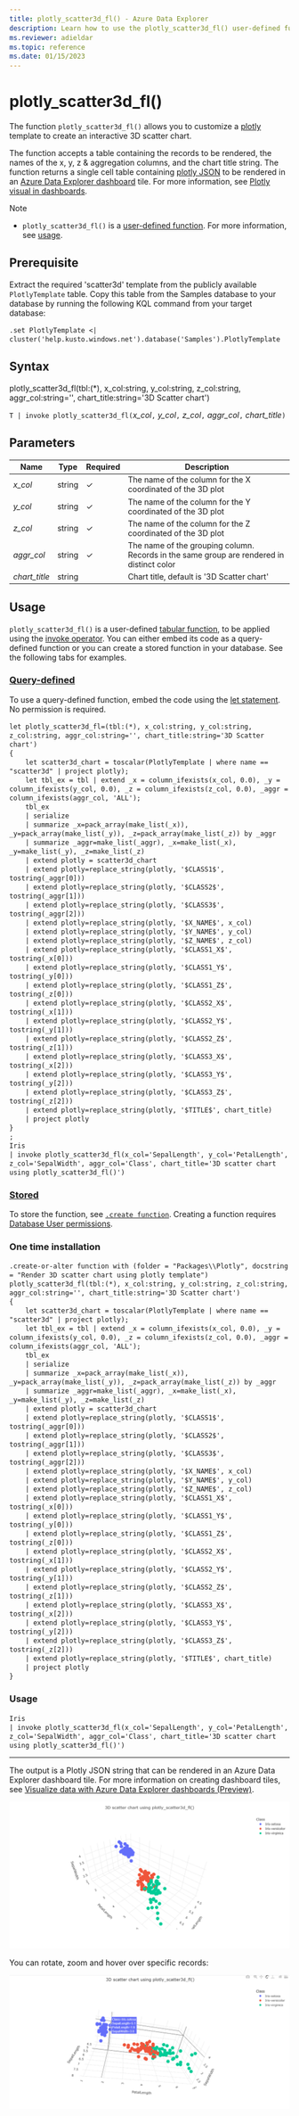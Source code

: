 ```yaml
---
title: plotly_scatter3d_fl() - Azure Data Explorer
description: Learn how to use the plotly_scatter3d_fl() user-defined function in Azure Data Explorer.
ms.reviewer: adieldar
ms.topic: reference
ms.date: 01/15/2023
---
```

# plotly_scatter3d_fl()

The function `plotly_scatter3d_fl()` allows you to customize a [plotly](https://plotly.com/python/) template to create an interactive 3D scatter chart.  

The function accepts a table containing the records to be rendered, the names of the x, y, z & aggregation columns, and the chart title string. The function returns a single cell table containing [plotly JSON](https://plotly.com/chart-studio-help/json-chart-schema/) to be rendered in an [Azure Data Explorer dashboard](../../azure-data-explorer-dashboards.md) tile. For more information, see [Plotly visual in dashboards](../../dashboard-customize-visuals.md#plotly-preview).

> [!NOTE]
>
> * `plotly_scatter3d_fl()` is a [user-defined function](../query/functions/user-defined-functions.md). For more information, see [usage](#usage).

## Prerequisite

Extract the required 'scatter3d' template from the publicly available `PlotlyTemplate` table. Copy this table from the Samples database to your database by running the following KQL command from your target database: 

```kusto
.set PlotlyTemplate <| cluster('help.kusto.windows.net').database('Samples').PlotlyTemplate
```

## Syntax

plotly_scatter3d_fl(tbl:(*), x_col:string, y_col:string, z_col:string, aggr_col:string='', chart_title:string='3D Scatter chart')


`T | invoke plotly_scatter3d_fl(`*x_col*`,` *y_col*`,` *z_col*`,` *aggr_col*`,` *chart_title*`)`
  
## Parameters

| Name | Type | Required | Description |
|--|--|--|--|
| *x_col* | string | &check; | The name of the column for the X coordinated of the 3D plot|
| *y_col* | string | &check; | The name of the column for the Y coordinated of the 3D plot|
| *z_col* | string | &check; | The name of the column for the Z coordinated of the 3D plot|
| *aggr_col* | string | &check; | The name of the grouping column. Records in the same group are rendered in distinct color|
| *chart_title* | string | | Chart title, default is '3D Scatter chart'|

## Usage

`plotly_scatter3d_fl()` is a user-defined [tabular function](../query/functions/user-defined-functions.md#tabular-function), to be applied using the [invoke operator](../query/invokeoperator.md). You can either embed its code as a query-defined function or you can create a stored function in your database. See the following tabs for examples.

### [Query-defined](#tab/adhoc)

To use a query-defined function, embed the code using the [let statement](../query/letstatement.md). No permission is required.

```kusto
let plotly_scatter3d_fl=(tbl:(*), x_col:string, y_col:string, z_col:string, aggr_col:string='', chart_title:string='3D Scatter chart')
{
    let scatter3d_chart = toscalar(PlotlyTemplate | where name == "scatter3d" | project plotly);
    let tbl_ex = tbl | extend _x = column_ifexists(x_col, 0.0), _y = column_ifexists(y_col, 0.0), _z = column_ifexists(z_col, 0.0), _aggr = column_ifexists(aggr_col, 'ALL');
    tbl_ex
    | serialize 
    | summarize _x=pack_array(make_list(_x)), _y=pack_array(make_list(_y)), _z=pack_array(make_list(_z)) by _aggr
    | summarize _aggr=make_list(_aggr), _x=make_list(_x), _y=make_list(_y), _z=make_list(_z)
    | extend plotly = scatter3d_chart
    | extend plotly=replace_string(plotly, '$CLASS1$', tostring(_aggr[0]))
    | extend plotly=replace_string(plotly, '$CLASS2$', tostring(_aggr[1]))
    | extend plotly=replace_string(plotly, '$CLASS3$', tostring(_aggr[2]))
    | extend plotly=replace_string(plotly, '$X_NAME$', x_col)
    | extend plotly=replace_string(plotly, '$Y_NAME$', y_col)
    | extend plotly=replace_string(plotly, '$Z_NAME$', z_col)
    | extend plotly=replace_string(plotly, '$CLASS1_X$', tostring(_x[0]))
    | extend plotly=replace_string(plotly, '$CLASS1_Y$', tostring(_y[0]))
    | extend plotly=replace_string(plotly, '$CLASS1_Z$', tostring(_z[0]))
    | extend plotly=replace_string(plotly, '$CLASS2_X$', tostring(_x[1]))
    | extend plotly=replace_string(plotly, '$CLASS2_Y$', tostring(_y[1]))
    | extend plotly=replace_string(plotly, '$CLASS2_Z$', tostring(_z[1]))
    | extend plotly=replace_string(plotly, '$CLASS3_X$', tostring(_x[2]))
    | extend plotly=replace_string(plotly, '$CLASS3_Y$', tostring(_y[2]))
    | extend plotly=replace_string(plotly, '$CLASS3_Z$', tostring(_z[2]))
    | extend plotly=replace_string(plotly, '$TITLE$', chart_title)
    | project plotly
}
;
Iris
| invoke plotly_scatter3d_fl(x_col='SepalLength', y_col='PetalLength', z_col='SepalWidth', aggr_col='Class', chart_title='3D scatter chart using plotly_scatter3d_fl()')
```

### [Stored](#tab/persistent)

To store the function, see [`.create function`](../management/create-function.md).  Creating a function requires [Database User permissions](../management/access-control/role-based-access-control.md).

### One time installation

```kusto
.create-or-alter function with (folder = "Packages\\Plotly", docstring = "Render 3D scatter chart using plotly template")
plotly_scatter3d_fl(tbl:(*), x_col:string, y_col:string, z_col:string, aggr_col:string='', chart_title:string='3D Scatter chart')
{
    let scatter3d_chart = toscalar(PlotlyTemplate | where name == "scatter3d" | project plotly);
    let tbl_ex = tbl | extend _x = column_ifexists(x_col, 0.0), _y = column_ifexists(y_col, 0.0), _z = column_ifexists(z_col, 0.0), _aggr = column_ifexists(aggr_col, 'ALL');
    tbl_ex
    | serialize 
    | summarize _x=pack_array(make_list(_x)), _y=pack_array(make_list(_y)), _z=pack_array(make_list(_z)) by _aggr
    | summarize _aggr=make_list(_aggr), _x=make_list(_x), _y=make_list(_y), _z=make_list(_z)
    | extend plotly = scatter3d_chart
    | extend plotly=replace_string(plotly, '$CLASS1$', tostring(_aggr[0]))
    | extend plotly=replace_string(plotly, '$CLASS2$', tostring(_aggr[1]))
    | extend plotly=replace_string(plotly, '$CLASS3$', tostring(_aggr[2]))
    | extend plotly=replace_string(plotly, '$X_NAME$', x_col)
    | extend plotly=replace_string(plotly, '$Y_NAME$', y_col)
    | extend plotly=replace_string(plotly, '$Z_NAME$', z_col)
    | extend plotly=replace_string(plotly, '$CLASS1_X$', tostring(_x[0]))
    | extend plotly=replace_string(plotly, '$CLASS1_Y$', tostring(_y[0]))
    | extend plotly=replace_string(plotly, '$CLASS1_Z$', tostring(_z[0]))
    | extend plotly=replace_string(plotly, '$CLASS2_X$', tostring(_x[1]))
    | extend plotly=replace_string(plotly, '$CLASS2_Y$', tostring(_y[1]))
    | extend plotly=replace_string(plotly, '$CLASS2_Z$', tostring(_z[1]))
    | extend plotly=replace_string(plotly, '$CLASS3_X$', tostring(_x[2]))
    | extend plotly=replace_string(plotly, '$CLASS3_Y$', tostring(_y[2]))
    | extend plotly=replace_string(plotly, '$CLASS3_Z$', tostring(_z[2]))
    | extend plotly=replace_string(plotly, '$TITLE$', chart_title)
    | project plotly
}
```

### Usage

```kusto
Iris
| invoke plotly_scatter3d_fl(x_col='SepalLength', y_col='PetalLength', z_col='SepalWidth', aggr_col='Class', chart_title='3D scatter chart using plotly_scatter3d_fl()')
```

---

The output is a Plotly JSON string that can be rendered in an Azure Data Explorer dashboard tile. For more information on creating dashboard tiles, see [Visualize data with Azure Data Explorer dashboards (Preview)](../../azure-data-explorer-dashboards.md).

![Screenshot of 3D scatter chart of a sample data set.](images\plotly-scatter3d-fl\plotly-scatter3d-chart.png)

You can rotate, zoom and hover over specific records:

![Screenshot of rotated 3D scatter chart of a sample data set.](images\plotly-scatter3d-fl\plotly-scatter3d-chart-rotated.png)